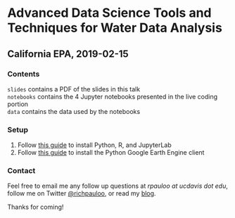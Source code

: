 # Advanced Data Science Tools and Techniques for Water Data Analysis

## California EPA, 2019-02-15


### Contents

`slides` contains a PDF of the slides in this talk  
`notebooks` contains the 4 Jupyter notebooks presented in the live coding portion   
`data` contains the data used by the notebooks  

### Setup

1. Follow [this guide](https://richpauloo.github.io/2018-05-16-Installing-the-R-kernel-in-Jupyter-Lab/) to install Python, R, and JupyterLab  
2. Follow [this guide](https://www.earthdatascience.org/tutorials/intro-google-earth-engine-python-api/) to install the Python Google Earth Engine client  

### Contact

Feel free to email me any follow up questions at *rpauloo at ucdavis dot edu*, follow me on Twitter [@richpauloo](https://twitter.com/RichPauloo?lang=en), or read my [blog](richpauloo.github.io).  

Thanks for coming!  






